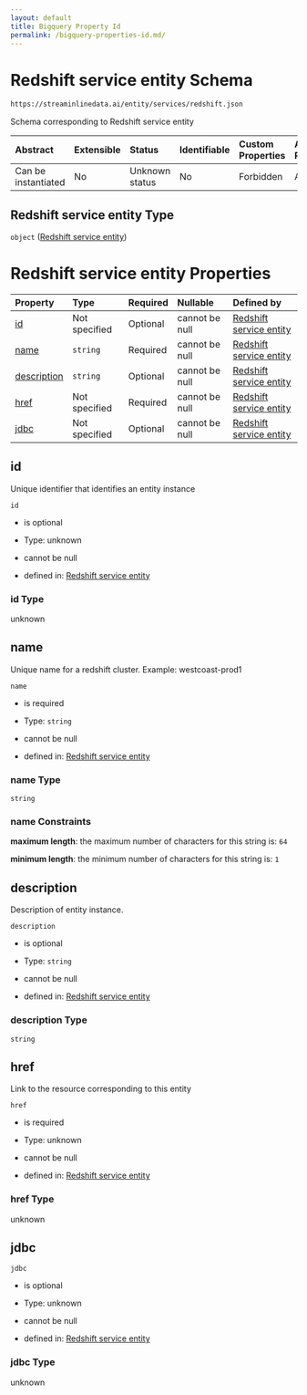 ```yaml
---
layout: default
title: Bigquery Property Id
permalink: /bigquery-properties-id.md/
---
```

# Redshift service entity Schema

```txt
https://streaminlinedata.ai/entity/services/redshift.json
```

Schema corresponding to Redshift service entity

| Abstract            | Extensible | Status         | Identifiable | Custom Properties | Additional Properties | Access Restrictions | Defined In                                                            |
| :------------------ | :--------- | :------------- | :----------- | :---------------- | :-------------------- | :------------------ | :-------------------------------------------------------------------- |
| Can be instantiated | No         | Unknown status | No           | Forbidden         | Allowed               | none                | [redshift.json](redshift.md "open original schema") |

## Redshift service entity Type

`object` ([Redshift service entity](redshift.md))

# Redshift service entity Properties

| Property                    | Type          | Required | Nullable       | Defined by                                                                                                                                        |
| :-------------------------- | :------------ | :------- | :------------- | :------------------------------------------------------------------------------------------------------------------------------------------------ |
| [id](#id)                   | Not specified | Optional | cannot be null | [Redshift service entity](redshift-properties-id.md "https://streaminlinedata.ai/entity/services/redshift.json#/properties/id")                   |
| [name](#name)               | `string`      | Required | cannot be null | [Redshift service entity](redshift-properties-name.md "https://streaminlinedata.ai/entity/services/redshift.json#/properties/name")               |
| [description](#description) | `string`      | Optional | cannot be null | [Redshift service entity](redshift-properties-description.md "https://streaminlinedata.ai/entity/services/redshift.json#/properties/description") |
| [href](#href)               | Not specified | Required | cannot be null | [Redshift service entity](redshift-properties-href.md "https://streaminlinedata.ai/entity/services/redshift.json#/properties/href")               |
| [jdbc](#jdbc)               | Not specified | Optional | cannot be null | [Redshift service entity](redshift-properties-jdbc.md "https://streaminlinedata.ai/entity/services/redshift.json#/properties/jdbc")               |

## id

Unique identifier that identifies an entity instance

`id`

*   is optional

*   Type: unknown

*   cannot be null

*   defined in: [Redshift service entity](redshift-properties-id.md "https://streaminlinedata.ai/entity/services/redshift.json#/properties/id")

### id Type

unknown

## name

Unique name for a redshift cluster. Example: westcoast-prod1

`name`

*   is required

*   Type: `string`

*   cannot be null

*   defined in: [Redshift service entity](redshift-properties-name.md "https://streaminlinedata.ai/entity/services/redshift.json#/properties/name")

### name Type

`string`

### name Constraints

**maximum length**: the maximum number of characters for this string is: `64`

**minimum length**: the minimum number of characters for this string is: `1`

## description

Description of entity instance.

`description`

*   is optional

*   Type: `string`

*   cannot be null

*   defined in: [Redshift service entity](redshift-properties-description.md "https://streaminlinedata.ai/entity/services/redshift.json#/properties/description")

### description Type

`string`

## href

Link to the resource corresponding to this entity

`href`

*   is required

*   Type: unknown

*   cannot be null

*   defined in: [Redshift service entity](redshift-properties-href.md "https://streaminlinedata.ai/entity/services/redshift.json#/properties/href")

### href Type

unknown

## jdbc



`jdbc`

*   is optional

*   Type: unknown

*   cannot be null

*   defined in: [Redshift service entity](redshift-properties-jdbc.md "https://streaminlinedata.ai/entity/services/redshift.json#/properties/jdbc")

### jdbc Type

unknown

